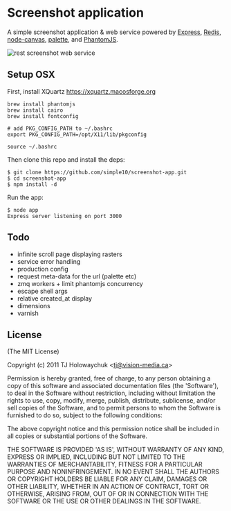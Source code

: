 # Screenshot application

  A simple screenshot application & web service powered by [Express](http://expressjs.com), [Redis](http://redis.io), [node-canvas](http://github.com/learnboost/node-canvas), [palette](http://github.com/visionmedia/palette), and [PhantomJS](http://www.phantomjs.org/).

  ![rest screenshot web service](http://f.cl.ly/items/3v0V1y290V422J3a2r2o/Grab.png)

## Setup OSX

  First, install XQuartz https://xquartz.macosforge.org

```
brew install phantomjs
brew install cairo
brew install fontconfig

# add PKG_CONFIG_PATH to ~/.bashrc
export PKG_CONFIG_PATH=/opt/X11/lib/pkgconfig

source ~/.bashrc
```
  Then clone this repo and install the deps:

```
$ git clone https://github.com/simple10/screenshot-app.git
$ cd screenshot-app
$ npm install -d
```

  Run the app:

```
$ node app
Express server listening on port 3000
```

## Todo

  - infinite scroll page displaying rasters
  - service error handling
  - production config
  - request meta-data for the url (palette etc)
  - zmq workers + limit phantomjs concurrency
  - escape shell args
  - relative created_at display
  - dimensions
  - varnish

## License

(The MIT License)

Copyright (c) 2011 TJ Holowaychuk &lt;tj@vision-media.ca&gt;

Permission is hereby granted, free of charge, to any person obtaining
a copy of this software and associated documentation files (the
'Software'), to deal in the Software without restriction, including
without limitation the rights to use, copy, modify, merge, publish,
distribute, sublicense, and/or sell copies of the Software, and to
permit persons to whom the Software is furnished to do so, subject to
the following conditions:

The above copyright notice and this permission notice shall be
included in all copies or substantial portions of the Software.

THE SOFTWARE IS PROVIDED 'AS IS', WITHOUT WARRANTY OF ANY KIND,
EXPRESS OR IMPLIED, INCLUDING BUT NOT LIMITED TO THE WARRANTIES OF
MERCHANTABILITY, FITNESS FOR A PARTICULAR PURPOSE AND NONINFRINGEMENT.
IN NO EVENT SHALL THE AUTHORS OR COPYRIGHT HOLDERS BE LIABLE FOR ANY
CLAIM, DAMAGES OR OTHER LIABILITY, WHETHER IN AN ACTION OF CONTRACT,
TORT OR OTHERWISE, ARISING FROM, OUT OF OR IN CONNECTION WITH THE
SOFTWARE OR THE USE OR OTHER DEALINGS IN THE SOFTWARE.
